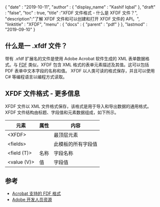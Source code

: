 {
  "date" : "2019-10-11",
  "author" : {
    "display_name" : "Kashif Iqbal"
},
  "draft" : "false",
  "toc" : true,
  "title" :"XFDF 文件格式 - 什么是 XFDF 文件？",
  "description":"了解 XFDF 文件和可以创建和打开 XFDF 文件的 API。",
  "linktitle" : "XFDF",
  "menu" : {
    "docs" : {
      "parent" : "pdf"
}
},
  "lastmod" : "2019-09-10"
}

## 什么是一 .xfdf 文件？

带有 .xfdf 扩展名的文件是使用 Adobe Acrobat 软件生成的 XML 表单数据格式。与 [FDF](/zh/pdf/fdf/) 类似，XFDF 包含 XML 格式的表单元素描述及其值。这可以包括 PDF 表单中文本字段的名称和值。 XFDF 以人类可读的格式保存，并且可以使用 C# 等编程语言以编程方式读取。

## XFDF 文件格式 - 更多信息

XFDF 文件以 XML 文件格式保存，该格式是用于导入和导出数据的通用格式。 XFDF 文件结构由标题、字段值和元素数据组成，如下所示。

|元素|属性|内容|
---|---|---|
|\<XFDF> ||最顶层元素|
|\<fields> ||此模板的所有字段值|
|<field (T)> |名称 |字段名称|
|<value (V)> |值 |字段值|

## 参考

* [Acrobat 支持的 FDF 格式](https://helpx.adobe.com/coldfusion/developing-applications/working-with-documents-charts-and-reports/assembling-pdf-documents/fdf-format-support-for-acroforms.html)
* [Adobe 开发人员资源](https://opensource.adobe.com/dc-acrobat-sdk-docs/)

